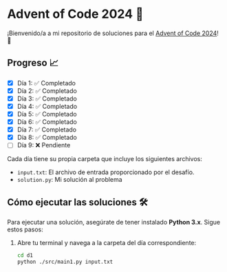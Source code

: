 # Advent of Code 2024 🎄

¡Bienvenido/a a mi repositorio de soluciones para el [Advent of Code 2024](https://adventofcode.com/2024)! 🌟

## Progreso 📈
- [x] Día 1: ✅ Completado
- [x] Día 2: ✅ Completado
- [x] Día 3: ✅ Completado
- [x] Día 4: ✅ Completado
- [x] Día 5: ✅ Completado
- [x] Día 6: ✅ Completado
- [x] Día 7: ✅ Completado
- [x] Día 8: ✅ Completado
- [ ] Día 9: ❌ Pendiente

Cada día tiene su propia carpeta que incluye los siguientes archivos:
- `input.txt`: El archivo de entrada proporcionado por el desafío.
- `solution.py`: Mi solución al problema

## Cómo ejecutar las soluciones 🛠️

Para ejecutar una solución, asegúrate de tener instalado **Python 3.x**. Sigue estos pasos:

1. Abre tu terminal y navega a la carpeta del día correspondiente:
   ```bash
   cd d1
   python ./src/main1.py input.txt
